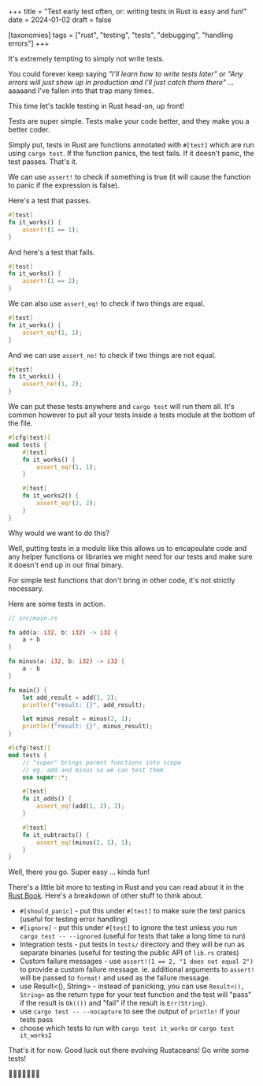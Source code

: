 +++
title = "Test early test often, or: writing tests in Rust is easy and fun!"
date = 2024-01-02
draft = false

[taxonomies]
tags = ["rust", "testing", "tests", "debugging", "handling errors"]
+++

It's extremely tempting to simply not write tests.

You could forever keep saying *"I'll learn how to write tests later"* or *"Any errors will just show up in production and I'll just catch them there"* ... aaaaand I've fallen into that trap many times.

This time let's tackle testing in Rust head-on, up front!

Tests are super simple. Tests make your code better, and they make you a better coder.

Simply put, tests in Rust are functions annotated with `#[test]` which are run using `cargo test`. If the function panics, the test fails. If it doesn't panic, the test passes. That's it.

We can use `assert!` to check if something is true (it will cause the function to panic if the expression is false).

Here's a test that passes.

```rust
#[test]
fn it_works() {
    assert!(1 == 1);
}
```

And here's a test that fails.

```rust
#[test]
fn it_works() {
    assert!(1 == 2);
}
```

We can also use `assert_eq!` to check if two things are equal.

```rust
#[test]
fn it_works() {
    assert_eq!(1, 1);
}
```

And we can use `assert_ne!` to check if two things are not equal.

```rust
#[test]
fn it_works() {
    assert_ne!(1, 2);
}
```

We can put these tests anywhere and `cargo test` will run them all. It's common however to put all your tests inside a tests module at the bottom of the file.

```rust
#[cfg(test)]
mod tests {
    #[test]
    fn it_works() {
        assert_eq!(1, 1);
    }

    #[test]
    fn it_works2() {
        assert_eq!(2, 2);
    }
}
```

Why would we want to do this?

Well, putting tests in a module like this allows us to encapsulate code and any helper functions or libraries we might need for our tests and make sure it doesn't end up in our final binary.

For simple test functions that don't bring in other code, it's not strictly necessary.

Here are some tests in action.

```rust
// src/main.rs

fn add(a: i32, b: i32) -> i32 {
    a + b
}

fn minus(a: i32, b: i32) -> i32 {
    a - b
}

fn main() {
    let add_result = add(1, 2);
    println!("result: {}", add_result);

    let minus_result = minus(2, 1);
    println!("result: {}", minus_result);
}

#[cfg(test)]
mod tests {
    // "super" brings parent functions into scope
    // eg. add and minus so we can test them
    use super::*;

    #[test]
    fn it_adds() {
        assert_eq!(add(1, 2), 3);
    }

    #[test]
    fn it_subtracts() {
        assert_eq!(minus(2, 1), 1);
    }
}
```
Well, there you go. Super easy ... kinda fun!

There's a little bit more to testing in Rust and you can read about it in the [Rust Book](https://doc.rust-lang.org/book/ch11-00-testing.html). Here's a breakdown of other stuff to think about.

- `#[should_panic]` - put this under `#[test]` to make sure the test panics (useful for testing error handling)
- `#[ignore]` - put this under `#[test]` to ignore the test unless you run `cargo test -- --ignored` (useful for tests that take a long time to run)
- Integration tests - put tests in `tests/` directory and they will be run as separate binaries (useful for testing the public API of `lib.rs` crates)
- Custom failure messages - use `assert!(1 == 2, "1 does not equal 2")` to provide a custom failure message. ie. additional arguments to `assert!` will be passed to `format!` and used as the failure message.
- use Result<(), String> - instead of panicking, you can use `Result<(), String>` as the return type for your test function and the test will "pass" if the result is `Ok(())` and "fail" if the result is `Err(String)`.
- use `cargo test -- --nocapture` to see the output of `println!` if your tests pass
- choose which tests to run with `cargo test it_works` or `cargo test it_works2`

That's it for now. Good luck out there evolving Rustaceans! Go write some tests!

🦀🦀🦀🦀🦀🦀🦀